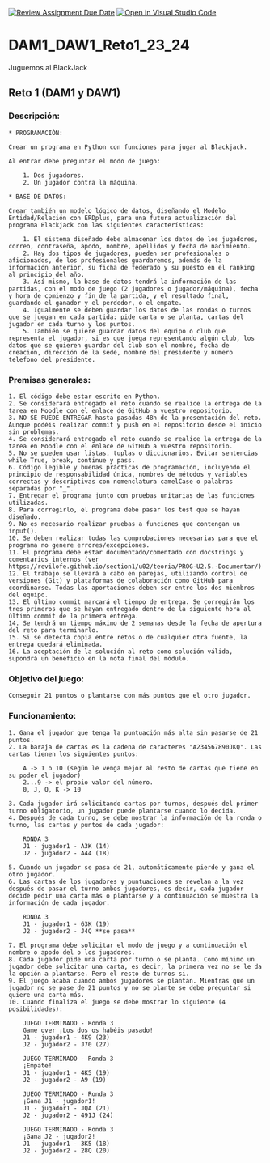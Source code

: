 [![Review Assignment Due Date](https://classroom.github.com/assets/deadline-readme-button-24ddc0f5d75046c5622901739e7c5dd533143b0c8e959d652212380cedb1ea36.svg)](https://classroom.github.com/a/YjNdb-8o)
[![Open in Visual Studio Code](https://classroom.github.com/assets/open-in-vscode-718a45dd9cf7e7f842a935f5ebbe5719a5e09af4491e668f4dbf3b35d5cca122.svg)](https://classroom.github.com/online_ide?assignment_repo_id=12755534&assignment_repo_type=AssignmentRepo)
# DAM1_DAW1_Reto1_23_24
Juguemos al BlackJack

## Reto 1 (DAM1 y DAW1)

### Descripción:
```
* PROGRAMACIÓN:

Crear un programa en Python con funciones para jugar al Blackjack.

Al entrar debe preguntar el modo de juego:

    1. Dos jugadores.
    2. Un jugador contra la máquina.

* BASE DE DATOS:

Crear también un modelo lógico de datos, diseñando el Modelo Entidad/Relación con ERDplus, para una futura actualización del programa Blackjack con las siguientes características:

    1. El sistema diseñado debe almacenar los datos de los jugadores, correo, contraseña, apodo, nombre, apellidos y fecha de nacimiento.
    2. Hay dos tipos de jugadores, pueden ser profesionales o aficionados, de los profesionales guardaremos, además de la información anterior, su ficha de federado y su puesto en el ranking al principio del año. 
    3. Así mismo, la base de datos tendrá la información de las partidas, con el modo de juego (2 jugadores o jugador/máquina), fecha y hora de comienzo y fin de la partida, y el resultado final, guardando el ganador y el perdedor, o el empate.
    4. Igualmente se deben guardar los datos de las rondas o turnos que se juegan en cada partida: pide carta o se planta, cartas del jugador en cada turno y los puntos.
    5. También se quiere guardar datos del equipo o club que representa el jugador, si es que juega representando algún club, los datos que se quieren guardar del club son el nombre, fecha de creación, dirección de la sede, nombre del presidente y número telefono del presidente.
```

### Premisas generales:
```
1. El código debe estar escrito en Python.
2. Se considerará entregado el reto cuando se realice la entrega de la tarea en Moodle con el enlace de GitHub a vuestro repositorio.
3. NO SE PUEDE ENTREGAR hasta pasadas 48h de la presentación del reto. Aunque podéis realizar commit y push en el repositorio desde el inicio sin problemas.
4. Se considerará entregado el reto cuando se realice la entrega de la tarea en Moodle con el enlace de GitHub a vuestro repositorio.
5. No se pueden usar listas, tuplas o diccionarios. Evitar sentencias while True, break, continue y pass.
6. Código legible y buenas prácticas de programación, incluyendo el principio de responsabilidad única, nombres de métodos y variables correctas y descriptivas con nomenclatura camelCase o palabras separadas por "_".
7. Entregar el programa junto con pruebas unitarias de las funciones utilizadas.
8. Para corregirlo, el programa debe pasar los test que se hayan diseñado.
9. No es necesario realizar pruebas a funciones que contengan un input().
10. Se deben realizar todas las comprobaciones necesarias para que el programa no genere errores/excepciones.
11. El programa debe estar documentado/comentado con docstrings y comentarios internos (ver https://revilofe.github.io/section1/u02/teoria/PROG-U2.5.-Documentar/)
12. El trabajo se llevará a cabo en parejas, utilizando control de versiones (Git) y plataformas de colaboración como GitHub para coordinarse. Todas las aportaciones deben ser entre los dos miembros del equipo.
13. El último commit marcará el tiempo de entrega. Se corregirán los tres primeros que se hayan entregado dentro de la siguiente hora al último commit de la primera entrega.
14. Se tendrá un tiempo máximo de 2 semanas desde la fecha de apertura del reto para terminarlo.
15. Si se detecta copia entre retos o de cualquier otra fuente, la entrega quedará eliminada.
16. La aceptación de la solución al reto como solución válida, supondrá un beneficio en la nota final del módulo.
```

### Objetivo del juego:
	Conseguir 21 puntos o plantarse con más puntos que el otro jugador.

### Funcionamiento:
	1. Gana el jugador que tenga la puntuación más alta sin pasarse de 21 puntos.
	2. La baraja de cartas es la cadena de caracteres "A234567890JKQ". Las cartas tienen los siguientes puntos:
 
		A -> 1 o 10 (según le venga mejor al resto de cartas que tiene en su poder el jugador)
		2...9 -> el propio valor del número.
		0, J, Q, K -> 10
  
	3. Cada jugador irá solicitando cartas por turnos, después del primer turno obligatorio, un jugador puede plantarse cuando lo decida.
	4. Después de cada turno, se debe mostrar la información de la ronda o turno, las cartas y puntos de cada jugador:
 
		RONDA 3
		J1 - jugador1 - A3K (14)
		J2 - jugador2 - A44 (18)
  
	5. Cuando un jugador se pasa de 21, automáticamente pierde y gana el otro jugador.
	6. Las cartas de los jugadores y puntuaciones se revelan a la vez después de pasar el turno ambos jugadores, es decir, cada jugador decide pedir una carta más o plantarse y a continuación se muestra la información de cada jugador.
 
 		RONDA 3
		J1 - jugador1 - 63K (19)
		J2 - jugador2 - J4Q **se pasa**
  
	7. El programa debe solicitar el modo de juego y a continuación el nombre o apodo del o los jugadores.
	8. Cada jugador pide una carta por turno o se planta. Como mínimo un jugador debe solicitar una carta, es decir, la primera vez no se le da la opción a plantarse. Pero el resto de turnos si.
	9. El juego acaba cuando ambos jugadores se plantan. Mientras que un jugador no se pase de 21 puntos y no se plante se debe preguntar si quiere una carta más.
	10. Cuando finaliza el juego se debe mostrar lo siguiente (4 posibilidades):

		JUEGO TERMINADO - Ronda 3
		Game over ¡Los dos os habéis pasado!
		J1 - jugador1 - 4K9 (23)
		J2 - jugador2 - J70 (27)

		JUEGO TERMINADO - Ronda 3
		¡Empate!
		J1 - jugador1 - 4K5 (19)
		J2 - jugador2 - A9 (19)
    
		JUEGO TERMINADO - Ronda 3
		¡Gana J1 - jugador1!
		J1 - jugador1 - JQA (21)
		J2 - jugador2 - 491J (24)

		JUEGO TERMINADO - Ronda 3
		¡Gana J2 - jugador2!
		J1 - jugador1 - 3K5 (18)
		J2 - jugador2 - 28Q (20)

